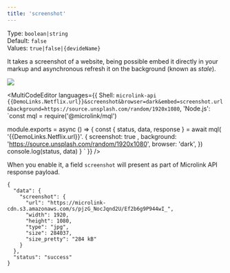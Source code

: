 ```yaml
---
title: 'screenshot'
--- 
```


Type: `boolean|string`<br/>
Default: `false`<br/>
Values: `true|false|{devideName}`

It takes a screenshot of a website, being possible embed it directly in your markup and asynchronous refresh it on the background (known as *stale*).

![](https://api.microlink.io/?url={{DemoLinks.Netflix.url}}&screenshot&browser=dark&embed=screenshot.url&background=https://source.unsplash.com/random/1920x1080&meta=false)

<MultiCodeEditor languages={{
  Shell: `microlink-api {{DemoLinks.Netflix.url}}&screenshot&browser=dark&embed=screenshot.url&background=https://source.unsplash.com/random/1920x1080`,
  'Node.js': `const mql = require('@microlink/mql')
 
module.exports = async () => {
  const { status, data, response } = await mql(
    '{{DemoLinks.Netflix.url}}'. { 
      screenshot: true ,
      background: 'https://source.unsplash.com/random/1920x1080',
      browser: 'dark',
  })
  console.log(status, data)
}
  `
  }} 
/>

When you enable it, a field `screenshot` will present as part of Microlink API response payload.

```json{3, 10}
{
  "data": {
    "screenshot": {
      "url": "https://microlink-cdn.s3.amazonaws.com/s/pjzG_NocJqnd2U/Ef2b6g9P944wI_",
      "width": 1920,
      "height": 1080,
      "type": "jpg",
      "size": 284037,
      "size_pretty": "284 kB"
    }
  },
  "status": "success"
}
```
